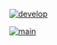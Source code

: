 [![develop](https://github.com/mariotinelli/home-control-system/actions/workflows/laravel.yml/badge.svg?branch=develop)](https://github.com/mariotinelli/home-control-system/actions/workflows/laravel.yml)

[![main](https://github.com/mariotinelli/home-control-system/actions/workflows/laravel.yml/badge.svg?branch=main)](https://github.com/mariotinelli/home-control-system/actions/workflows/laravel.yml)
